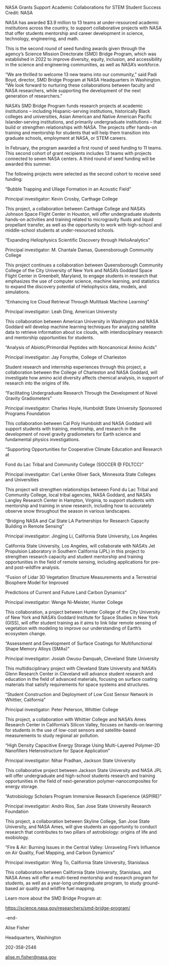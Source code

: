 NASA Grants Support Academic Collaborations for STEM Student Success 
 Credit: NASA

NASA has awarded $3.9 million to 13 teams at under-resourced academic institutions across the country, to support collaborative projects with NASA that offer students mentorship and career development in science, technology, engineering, and math.

This is the second round of seed funding awards given through the agency’s Science Mission Directorate (SMD) Bridge Program, which was established in 2022 to improve diversity, equity, inclusion, and accessibility in the science and engineering communities, as well as NASA’s workforce.

“We are thrilled to welcome 13 new teams into our community,” said Padi Boyd, director, SMD Bridge Program at NASA Headquarters in Washington. “We look forward to nurturing these collaborations between faculty and NASA researchers, while supporting the development of the next generation of researchers.”

NASA’s SMD Bridge Program funds research projects at academic institutions – including Hispanic-serving institutions, historically Black colleges and universities, Asian American and Native American Pacific Islander-serving institutions, and primarily undergraduate institutions – that build or strengthen relationships with NASA. The projects offer hands-on training and mentorship for students that will help them transition into graduate schools, employment at NASA, or STEM careers.

In February, the program awarded a first round of seed funding to 11 teams. This second cohort of grant recipients includes 13 teams with projects connected to seven NASA centers. A third round of seed funding will be awarded this summer.

The following projects were selected as the second cohort to receive seed funding:

“Bubble Trapping and Ullage Formation in an Acoustic Field”

Principal investigator: Kevin Crosby, Carthage College

This project, a collaboration between Carthage College and NASA’s Johnson Space Flight Center in Houston, will offer undergraduate students hands-on activities and training related to microgravity fluids and liquid propellant transfer, as well as the opportunity to work with high-school and middle-school students at under-resourced schools.

“Expanding Heliophysics Scientific Discovery through HelioAnalytics”

Principal investigator: M. Chantale Damas, Queensborough Community College

This project continues a collaboration between Queensborough Community College of the City University of New York and NASA’s Goddard Space Flight Center in Greenbelt, Maryland, to engage students in research that emphasizes the use of computer science, machine learning, and statistics to expand the discovery potential of Heliophysics data, models, and simulations.

“Enhancing Ice Cloud Retrieval Through Multitask Machine Learning”

Principal investigator: Leah Ding, American University

This collaboration between American University in Washington and NASA Goddard will develop machine learning techniques for analyzing satellite data to retrieve information about ice clouds, with interdisciplinary research and mentorship opportunities for students.

“Analysis of Abiotic/Primordial Peptides with Noncanonical Amino Acids”

Principal investigator: Jay Forsythe, College of Charleston

Student research and internship experiences through this project, a collaboration between the College of Charleston and NASA Goddard, will investigate how amino acid diversity affects chemical analysis, in support of research into the origins of life.

“Facilitating Undergraduate Research Through the Development of Novel Gravity Gradiometers”

Principal investigator: Charles Hoyle, Humboldt State University Sponsored Programs Foundation

This collaboration between Cal Poly Humboldt and NASA Goddard will support students with training, mentorship, and research in the development of novel gravity gradiometers for Earth science and fundamental physics investigations.

“Supporting Opportunities for Cooperative Climate Education and Research at

Fond du Lac Tribal and Community College (SOCCER @ FDLTCC)”

Principal investigator: Carl Lemke Oliver Sack, Minnesota State Colleges and Universities

This project will strengthen relationships between Fond du Lac Tribal and Community College, local tribal agencies, NASA Goddard, and NASA’s Langley Research Center in Hampton, Virginia, to support students with mentorship and training in snow research, including how to accurately observe snow throughout the season in various landscapes.

“Bridging NASA and Cal State LA Partnerships for Research Capacity Building in Remote Sensing”

Principal investigator: Jingjing Li, California State University, Los Angeles

California State University, Los Angeles, will collaborate with NASA’s Jet Propulsion Laboratory in Southern California (JPL) in this project to strengthen research capacity and student mentorship and training opportunities in the field of remote sensing, including applications for pre- and post-wildfire analysis.

“Fusion of Lidar 3D Vegetation Structure Measurements and a Terrestrial Biosphere Model for Improved

Predictions of Current and Future Land Carbon Dynamics”

Principal investigator: Wenge Ni-Meister, Hunter College

This collaboration, a project between Hunter College of the City University of New York and NASA’s Goddard Institute for Space Studies in New York (GISS), will offer student training as it aims to link lidar remote sensing of vegetation with modeling to improve our understanding of Earth’s ecosystem change.

“Assessment and Development of Surface Coatings for Multifunctional Shape Memory Alloys (SMAs)”

Principal investigator: Josiah Owusu-Danquah, Cleveland State University

This multidisciplinary project with Cleveland State University and NASA’s Glenn Research Center in Cleveland will advance student research and education in the field of advanced materials, focusing on surface coating materials that satisfy requirements for space systems and structures.

“Student Construction and Deployment of Low Cost Sensor Network in Whittier, California”

Principal investigator: Peter Peterson, Whittier College

This project, a collaboration with Whittier College and NASA’s Ames Research Center in California’s Silicon Valley, focuses on hands-on learning for students in the use of low-cost sensors and satellite-based measurements to study regional air pollution.

“High Density Capacitive Energy Storage Using Multi-Layered Polymer-2D Nanofillers Heterostructure for Space Application”

Principal investigator: Nihar Pradhan, Jackson State University

This collaborative project between Jackson State University and NASA JPL will offer undergraduate and high-school students research and training opportunities in the field of next-generation polymer-nanocomposites for energy storage.

“Astrobiology Scholars Program Immersive Research Experience (ASPIRE)”

Principal investigator: Andro Rios, San Jose State University Research Foundation

This project, a collaboration between Skyline College, San Jose State University, and NASA Ames, will give students an opportunity to conduct research that contributes to two pillars of astrobiology: origins of life and exobiology.

“Fire & Air: Burning Issues in the Central Valley: Unraveling Fire’s Influence on Air Quality, Fuel Mapping, and Carbon Dynamics”

Principal investigator: Wing To, California State University, Stanislaus

This collaboration between California State University, Stanislaus, and NASA Ames will offer a multi-tiered mentorship and research program for students, as well as a year-long undergraduate program, to study ground-based air quality and wildfire fuel mapping.

Learn more about the SMD Bridge Program at:

https://science.nasa.gov/researchers/smd-bridge-program/

-end-

Alise Fisher

Headquarters, Washington

202-358-2546

alise.m.fisher@nasa.gov
